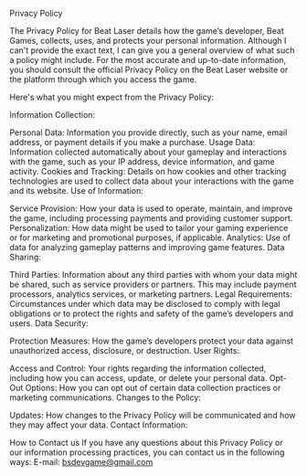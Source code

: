 Privacy Policy

The Privacy Policy for Beat Laser details how the game’s developer, Beat Games, collects, uses, and protects your personal information. Although I can't provide the exact text, I can give you a general overview of what such a policy might include. For the most accurate and up-to-date information, you should consult the official Privacy Policy on the Beat Laser website or the platform through which you access the game.

Here's what you might expect from the Privacy Policy:

Information Collection:

Personal Data: Information you provide directly, such as your name, email address, or payment details if you make a purchase.
Usage Data: Information collected automatically about your gameplay and interactions with the game, such as your IP address, device information, and game activity.
Cookies and Tracking: Details on how cookies and other tracking technologies are used to collect data about your interactions with the game and its website.
Use of Information:

Service Provision: How your data is used to operate, maintain, and improve the game, including processing payments and providing customer support.
Personalization: How data might be used to tailor your gaming experience or for marketing and promotional purposes, if applicable.
Analytics: Use of data for analyzing gameplay patterns and improving game features.
Data Sharing:

Third Parties: Information about any third parties with whom your data might be shared, such as service providers or partners. This may include payment processors, analytics services, or marketing partners.
Legal Requirements: Circumstances under which data may be disclosed to comply with legal obligations or to protect the rights and safety of the game’s developers and users.
Data Security:

Protection Measures: How the game’s developers protect your data against unauthorized access, disclosure, or destruction.
User Rights:

Access and Control: Your rights regarding the information collected, including how you can access, update, or delete your personal data.
Opt-Out Options: How you can opt out of certain data collection practices or marketing communications.
Changes to the Policy:

Updates: How changes to the Privacy Policy will be communicated and how they may affect your data.
Contact Information:

How to Contact us
If you have any questions about this Privacy Policy or our information processing practices, you can contact us in the following ways:
E-mail: bsdevgame@gmail.com
